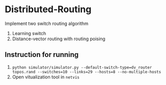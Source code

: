 # Distributed-Routing

Implement two switch routing algorithm
1. Learning switch
2. Distance-vector routing with routing poising

## Instruction for running

1. `python simulator/simulator.py --default-switch-type=dv_router topos.rand --switches=10 --links=29 --hosts=8 --no-multiple-hosts`
2. Open vitualization tool in `netvis`
